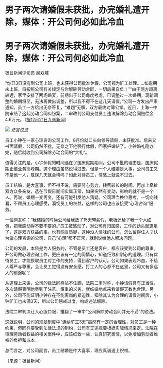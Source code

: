 # 男子两次请婚假未获批，办完婚礼遭开除，媒体：开公司何必如此冷血

# 男子两次请婚假未获批，办完婚礼遭开除，媒体：开公司何必如此冷血

极目新闻评论员 吴双建

“你已3日没有到公司上班，也未获得公司批准休假，公司视为旷工处理……如逾期未上班，将按照公司有关规定与你解除劳动合同，一切后果自负！”“由于两方距离较远，家里安排了两场婚宴，前期出于公司角度考虑，已调整过一次婚期，现新调整的婚期将至，无法再做出调整，所以我不得不在这几天请假。”公司一方发出严肃通知，员工一方给出无奈答复，“难题”无解，双方最终对簿公堂。近日，上海一中院审结了这起劳动合同纠纷案，二审改判公司支付员工违法解除劳动合同赔偿金4.6万元。（[据12月21日九派新闻](https://news.qq.com/rain/a/20231221A07RAB00)）

![](https://inews.gtimg.com/om_bt/OIWogJZxxd6S_zVkFhAZnA1sP7aHxrxJBsHYIJO_7Y1-AAA/1000)
_法官说法_

员工小钟在一家心理咨询公司工作，8月份就口头向领导请假，未获批准。后来又书面请假，公司仍然不批，无奈之下他强行休假，回家把婚结了。小钟婚礼刚办完，随后就收到公司解除劳动合同的“大礼”。

值得关注的是，小钟休假的时间选在了国庆假期期间，公司不批的理由是，国庆假期正值业务高峰期。这个理由虽然说得过去，但是一个人结婚是大事，公司员工又不是他一人，耽误几天就会垮吗？如此对待员工，情感上就说不过去。

员工结婚，是大喜事，但不得不说，需要劳心劳力，耗费较长的时间。再加上牵扯双方众多亲友，选在节假日期间实属正常，如果突然有变动，影响的就不是一个人。再说，婚期一变再变，还有可能引发他人猜疑。公司理当换位思考，一切向钱看，不顾员工心理感受，漠视员工的权益，这样的公司也应该接受“心理咨询”服务。

一位网友称：“我结婚的时候公司给我放了15天带薪假，老板还给了我一个大红包，把我感动得不要不要的。”员工被感动了，对公司有归属感，工作的劲头就更足了，这是双方获益的事。也有网友质疑，这种没人情味的公司，怎么留得住人？认为做心理咨询的公司，自己“心理”都不正常，就别说给他人解决问题。

公司的发展，本质是为人服务的，不管是员工还是客户，都应该受到公司的尊重。开公司做心理咨询工作，更应该有一定的同情心，知道细致和耐心的道理。只有优待员工，才能换取员工对工作的支持，得到客户的认可。公司如果表现冷血，不给人尊严与尊重，会让员工觉得没有安全感，打工人的心都不在这里，公司又有多远大的前途呢？

从道理上来讲，公司的做法同样站不住脚。法院二审时称，小钟请假具有正当性，多次请假表明他尽到了注意、慎重的义务，就结婚地点来看请假天数也合理。另外，公司不能证明小钟存在不能离岗的紧迫性，扣除其认为合理的请假时间后，小钟旷工也未满3天，所以公司惩戒过度，构成违法解除。

法院二审判决让人心服口服，推翻了一审中“公司解除劳动合同并无不妥”的说法。

这就说明，公司的规章制度中“连续旷工3天”虽然有一定的合理性，对员工是一种约束，但同样要受到法律法规的制约，公司有无违规要根据实际情况来定。法院在审理劳动者权益的相关案件中，应该细致一些，认真研究案情，以免增加劳动者维权的负担和成本。

总而言之，对公司而言，员工结婚是件大喜事，理应真诚送上祝福。

（来源：极目新闻）

